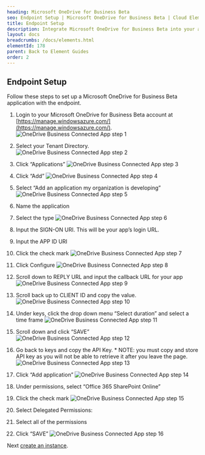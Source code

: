 ```yaml
---
heading: Microsoft OneDrive for Business Beta
seo: Endpoint Setup | Microsoft OneDrive for Business Beta | Cloud Elements API Docs
title: Endpoint Setup
description: Integrate Microsoft OneDrive for Business Beta into your application via the Cloud Elements APIs.
layout: docs
breadcrumbs: /docs/elements.html
elementId: 178
parent: Back to Element Guides
order: 2
---
```

## Endpoint Setup

Follow these steps to set up a Microsoft OneDrive for Business Beta application with the endpoint.

1. Login to your Microsoft OneDrive for Business Beta account at [https://manage.windowsazure.com/](https://manage.windowsazure.com/).
![OneDrive Business Connected App step 1](http://cloud-elements.com/wp-content/uploads/2015/06/OneDriveBusinessAPI1.png)

2. Select your Tenant Directory.
![OneDrive Business Connected App step 2](http://cloud-elements.com/wp-content/uploads/2015/06/OneDriveBusinessAPI2.png)

3. Click “Applications”
![OneDrive Business Connected App step 3](http://cloud-elements.com/wp-content/uploads/2015/06/OneDriveBusinessAPI3.png)

4. Click “Add”
![OneDrive Business Connected App step 4](http://cloud-elements.com/wp-content/uploads/2015/06/OneDriveBusinessAPI4.png)

5. Select “Add an application my organization is developing”
![OneDrive Business Connected App step 5](http://cloud-elements.com/wp-content/uploads/2015/06/OneDriveBusinessAPI5.png)

6. Name the application

7. Select the type
![OneDrive Business Connected App step 6](http://cloud-elements.com/wp-content/uploads/2015/06/OneDriveBusinessAPI6.png)

8. Input the SIGN-ON URI.  This will be your app’s login URL.

9. Input the APP ID URI

10. Click the check mark
![OneDrive Business Connected App step 7](http://cloud-elements.com/wp-content/uploads/2015/06/OneDriveBusinessAPI7.png)

11. Click Configure
![OneDrive Business Connected App step 8](http://cloud-elements.com/wp-content/uploads/2015/06/OneDriveBusinessAPI8.png)

12. Scroll down to REPLY URL and input the callback URL for your app
![OneDrive Business Connected App step 9](http://cloud-elements.com/wp-content/uploads/2015/06/OneDriveBusinessAPI9.png)

13. Scroll back up to CLIENT ID and copy the value.
![OneDrive Business Connected App step 10](http://cloud-elements.com/wp-content/uploads/2015/06/OneDriveBusinessAPI10.png)

14. Under keys, click the drop down menu “Select duration” and select a time frame
![OneDrive Business Connected App step 11](http://cloud-elements.com/wp-content/uploads/2015/06/OneDriveBusinessAPI11.png)

15. Scroll down and click “SAVE”
![OneDrive Business Connected App step 12](http://cloud-elements.com/wp-content/uploads/2015/06/OneDriveBusinessAPI12.png)

16. Go back to keys and copy the API Key.  * NOTE: you must copy and store API key as you will not be able to retrieve it after you leave the page.
![OneDrive Business Connected App step 13](http://cloud-elements.com/wp-content/uploads/2015/06/OneDriveBusinessAPI13.png)

17. Click “Add application”
![OneDrive Business Connected App step 14](http://cloud-elements.com/wp-content/uploads/2015/06/OneDriveBusinessAPI14.png)

18. Under permissions, select “Office 365 SharePoint Online”

19. Click the check mark
![OneDrive Business Connected App step 15](http://cloud-elements.com/wp-content/uploads/2015/06/OneDriveBusinessAPI15.png)

20. Select Delegated Permissions:

21. Select all of the permissions

22. Click “SAVE”
![OneDrive Business Connected App step 16](http://cloud-elements.com/wp-content/uploads/2015/06/OneDriveBusinessAPI16.png)

Next [create an instance](onedrivebusiness-create-instance.html).
